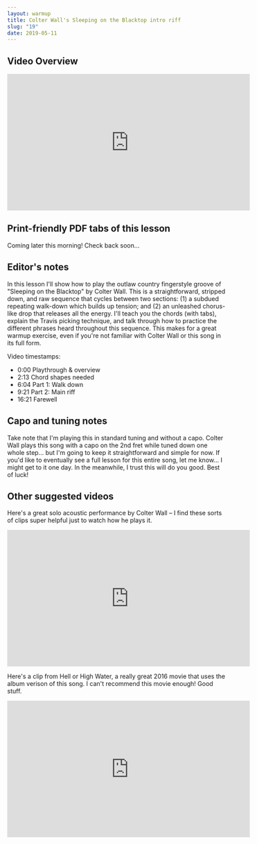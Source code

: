 ```yaml
---
layout: warmup
title: Colter Wall's Sleeping on the Blacktop intro riff
slug: "19"
date: 2019-05-11
---
```


<!-- patreon_lesson_available: true
patreon_lesson_url: https://www.patreon.com/posts/26191868 -->

## Video Overview

<iframe width="560" height="315" src="https://www.youtube.com/embed/DwFoiDmJBMo?showinfo=0" frameborder="0" allowfullscreen></iframe>

<!-- Coming soon... -->

## Print-friendly PDF tabs of this lesson

Coming later this morning! Check back soon...

## Editor's notes

In this lesson I'll show how to play the outlaw country fingerstyle groove of "Sleeping on the Blacktop" by Colter Wall. This is a straightforward, stripped down, and raw sequence that cycles between two sections: (1) a subdued repeating walk-down which builds up tension; and (2) an unleashed chorus-like drop that releases all the energy. I'll teach you the chords (with tabs), explain the Travis picking technique, and talk through how to practice the different phrases heard throughout this sequence. This makes for a great warmup exercise, even if you're not familiar with Colter Wall or this song in its full form.

Video timestamps:

- 0:00 Playthrough & overview
- 2:13 Chord shapes needed
- 6:04 Part 1: Walk down
- 9:21 Part 2: Main riff
- 16:21 Farewell

## Capo and tuning notes

Take note that I'm playing this in standard tuning and without a capo. Colter Wall plays this song with a capo on the 2nd fret while tuned down one whole step... but I'm going to keep it straightforward and simple for now. If you'd like to eventually see a full lesson for this entire song, let me know... I might get to it one day. In the meanwhile, I trust this will do you good. Best of luck!

## Other suggested videos

Here's a great solo acoustic performance by Colter Wall – I find these sorts of clips super helpful just to watch how he plays it.

<iframe width="560" height="315" src="https://www.youtube.com/embed/qSYkikkitS0" frameborder="0" allow="accelerometer; autoplay; encrypted-media; gyroscope; picture-in-picture" allowfullscreen></iframe>

Here's a clip from Hell or High Water, a really great 2016 movie that uses the album verison of this song. I can't recommend this movie enough! Good stuff.

<iframe width="560" height="315" src="https://www.youtube.com/embed/_V-5p3fM90s" frameborder="0" allow="accelerometer; autoplay; encrypted-media; gyroscope; picture-in-picture" allowfullscreen></iframe>
